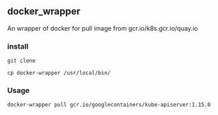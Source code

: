 ## docker_wrapper

An wrapper of docker for pull image from gcr.io/k8s.gcr.io/quay.io

### install
```
git clone 

cp docker-wrapper /usr/local/bin/

``` 

### Usage

```
docker-wrapper pull gcr.io/googlecontainers/kube-apiserver:1.15.0


```
